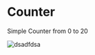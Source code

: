 # Counter
Simple Counter from 0 to 20

![dsadfdsa](https://user-images.githubusercontent.com/23063029/77205119-75414e00-6af4-11ea-8fae-f86c696fa40c.PNG)
